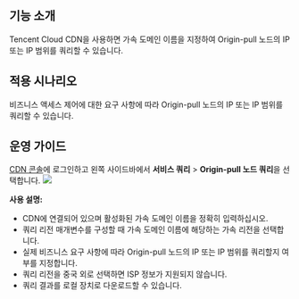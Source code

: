 

## 기능 소개

Tencent Cloud CDN을 사용하면 가속 도메인 이름을 지정하여 Origin-pull 노드의 IP 또는 IP 범위를 쿼리할 수 있습니다.

## 적용 시나리오

비즈니스 액세스 제어에 대한 요구 사항에 따라 Origin-pull 노드의 IP 또는 IP 범위를 쿼리할 수 있습니다.

## 운영 가이드

[CDN 콘솔](https://console.cloud.tencent.com/cdn)에 로그인하고 왼쪽 사이드바에서 **서비스 쿼리** > **Origin-pull 노드 쿼리**을 선택합니다.
![](https://staticintl.cloudcachetci.com/yehe/backend-news/Q7Dv068_%E4%BC%81%E4%B8%9A%E5%BE%AE%E4%BF%A1%E6%88%AA%E5%9B%BE_20230224110059.png)

**사용 설명:**
- CDN에 연결되어 있으며 활성화된 가속 도메인 이름을 정확히 입력하십시오.
- 쿼리 리전 매개변수를 구성할 때 가속 도메인 이름에 해당하는 가속 리전을 선택합니다.
- 실제 비즈니스 요구 사항에 따라 Origin-pull 노드의 IP 또는 IP 범위를 쿼리할지 여부를 지정합니다.
- 쿼리 리전을 중국 외로 선택하면 ISP 정보가 지원되지 않습니다.
- 쿼리 결과를 로컬 장치로 다운로드할 수 있습니다.
